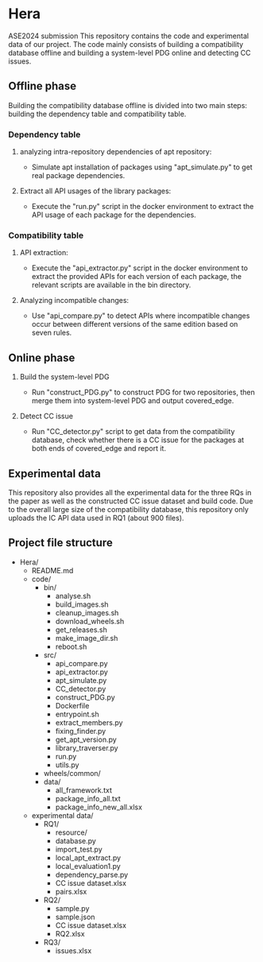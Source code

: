 # Hera
ASE2024 submission
This repository contains the code and experimental data of our project. The code mainly consists of building a compatibility database offline and building a system-level PDG online and detecting CC issues. 
  
## Offline phase  
  
Building the compatibility database offline is divided into two main steps: building the dependency table and compatibility table. 
 
### Dependency table
1. analyzing intra-repository dependencies of apt repository:  
   - Simulate apt installation of packages using "apt_simulate.py" to get real package dependencies. 
  
2. Extract all API usages of the library packages:  
   - Execute the "run.py" script in the docker environment to extract the API usage of each package for the dependencies.  

### Compatibility table
1. API extraction:  
   - Execute the "api_extractor.py" script in the docker environment to extract the provided APIs for each version of each package, the relevant scripts are available in the bin directory.
  
2. Analyzing incompatible changes:  
   - Use "api_compare.py" to detect APIs where incompatible changes occur between different versions of the same edition based on seven rules. 
  
## Online phase  

1. Build the system-level PDG
   - Run "construct_PDG.py" to construct PDG for two repositories, then merge them into system-level PDG and output covered_edge.

2. Detect CC issue  
   - Run "CC_detector.py" script to get data from the compatibility database, check whether there is a CC issue for the packages at both ends of covered_edge and report it.

## Experimental data
This repository also provides all the experimental data for the three RQs in the paper as well as the constructed CC issue dataset and build code. Due to the overall large size of the compatibility database, this repository only uploads the IC API data used in RQ1 (about 900 files).

## Project file structure 

- Hera/
  - README.md
  - code/
    - bin/
      - analyse.sh
      - build_images.sh
      - cleanup_images.sh
      - download_wheels.sh
      - get_releases.sh
      - make_image_dir.sh
      - reboot.sh
    - src/
      - api_compare.py
      - api_extractor.py
      - apt_simulate.py
      - CC_detector.py
      - construct_PDG.py
      - Dockerfile
      - entrypoint.sh
      - extract_members.py
      - fixing_finder.py
      - get_apt_version.py
      - library_traverser.py
      - run.py
      - utils.py
    - wheels/common/
    - data/
      - all_framework.txt
      - package_info_all.txt
      - package_info_new_all.xlsx
  - experimental data/
    - RQ1/
      - resource/
      - database.py
      - import_test.py
      - local_apt_extract.py
      - local_evaluation1.py
      - dependency_parse.py
      - CC issue dataset.xlsx
      - pairs.xlsx
    - RQ2/
      - sample.py
      - sample.json
      - CC issue dataset.xlsx
      - RQ2.xlsx
    - RQ3/
      - issues.xlsx

